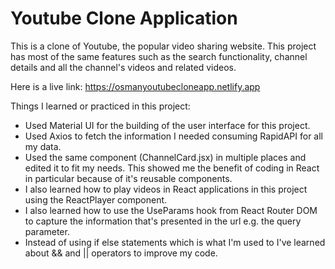 # Youtube Clone Application

This is a clone of Youtube, the popular video sharing website. This project has most of the same features such as the search functionality, channel details and all the channel's videos and related videos.

Here is a live link: https://osmanyoutubecloneapp.netlify.app

Things I learned or practiced in this project:

- Used Material UI for the building of the user interface for this project.
- Used Axios to fetch the information I needed consuming RapidAPI for all my data.
- Used the same component (ChannelCard.jsx) in multiple places and edited it to fit my needs. This showed me the benefit of coding in React in particular because of it's reusable components.
- I also learned how to play videos in React applications in this project using the ReactPlayer component.
- I also learned how to use the UseParams hook from React Router DOM to capture the information that's presented in the url e.g. the query parameter.
- Instead of using if else statements which is what I'm used to I've learned about && and || operators to improve my code.
